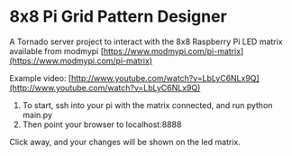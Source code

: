 8x8 Pi Grid Pattern Designer
============================

A Tornado server project to interact with the 8x8 Raspberry Pi LED matrix available from modmypi [https://www.modmypi.com/pi-matrix](https://www.modmypi.com/pi-matrix)

Example video: [http://www.youtube.com/watch?v=LbLyC6NLx9Q](http://www.youtube.com/watch?v=LbLyC6NLx9Q)

1. To start, ssh into your pi with the matrix connected, and run
    python main.py
2. Then point your browser to localhost:8888

Click away, and your changes will be shown on the led matrix.
